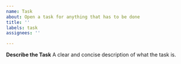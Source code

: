 ```yaml
---
name: Task
about: Open a task for anything that has to be done
title: ''
labels: task
assignees: ''

---
```


**Describe the Task**
A clear and concise description of what the task is.
